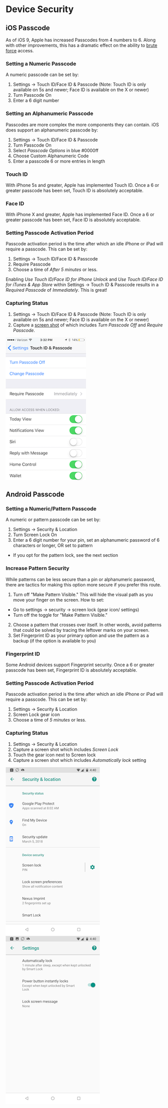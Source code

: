 # Device Security

## iOS Passcode
As of iOS 9, Apple has increased Passcodes from 4 numbers to 6. Along with
other improvements, this has a dramatic effect on the ability to [brute
force](http://fortune.com/2016/03/18/apple-fbi-iphone-passcode-hack/) access.

### Setting a Numeric Passcode
A numeric passcode can be set by:

1. Settings -> Touch ID/Face ID & Passcode (Note: Touch ID is only available on 5s and
   newer; Face ID is available on the X or newer)
2. Turn Passcode On
3. Enter a 6 digit number

### Setting an Alphanumeric Passcode
Passcodes are more complex the more components they can contain. iOS does
support an alphanumeric passcode by:

1. Settings -> Touch ID/Face ID & Passcode
2. Turn Passcode On
3. Select _Passcode Options_ in blue #0000ff
4. Choose Custom Alphanumeric Code
5. Enter a passcode 6 or more entries in length

### Touch ID
With iPhone 5s and greater, Apple has implemented Touch ID. Once a 6 or greater
passcode has been set, Touch ID is absolutely acceptable.

### Face ID
With iPhone X and greater, Apple has implemented Face ID. Once a 6 or greater
passcode has been set, Face ID is absolutely acceptable.

### Setting Passcode Activation Period
Passcode activation period is the time after which an idle iPhone or iPad will
require a passcode. This can be set by:

1. Settings -> Touch ID/Face ID & Passcode
2. Require Passcode
3. Choose a time of _After 5 minutes_ or less.

Enabling _Use Touch ID/Face ID for iPhone Unlock_ and _Use Touch ID/Face ID for iTunes & App
Store_ within Settings -> Touch ID & Passcode results in a _Required Passcode_
of _Immediately_. This is great!

### Capturing Status

1. Settings -> Touch ID/Face ID & Passcode (Note: Touch ID is only available on 5s and
newer; Face ID is available on the X or newer)
2. Capture a [screen shot][iOS Screenshot] of which includes _Turn Passcode
   Off_ and _Require Passcode_.

![iOS Passcode Status Example]

## Android Passcode

### Setting a Numeric/Pattern Passcode
A numeric or pattern passcode can be set by:

1. Settings -> Security & Location
2. Turn Screen Lock On
3. Enter a 6 digit number for your pin, set an alphanumeric password of 6 characters or longer, OR set to pattern
  - If you opt for the pattern lock, see the next section

### Increase Pattern Security
While patterns can be less secure than a pin or alphanumeric password, there are tactics for making this option more secure if you prefer this route.

1. Turn off "Make Pattern Visible." This will hide the visual path as you move your finger on the screen. How to set:
  - Go to settings -> security -> screen lock (gear icon/ settings)
  - Turn off the toggle for "Make Pattern Visible."
2. Choose a pattern that crosses over itself. In other words, avoid patterns that could be solved by tracing the leftover marks on your screen.
3. Set Fingerprint ID as your primary option and use the pattern as a backup (if the option is available to you)

### Fingerprint ID
Some Android devices support Fingerprint security. Once a 6 or greater
passcode has been set, Fingerprint ID is absolutely acceptable.

### Setting Passcode Activation Period
Passcode activation period is the time after which an idle iPhone or iPad will
require a passcode. This can be set by:

1. Settings -> Security & Location
2. Screen Lock gear icon
3. Choose a time of _5 minutes_ or less.

### Capturing Status

1. Settings -> Security & Location
2. Capture a screen shot which includes _Screen Lock_
3. Touch the gear icon next to Screen lock
4. Capture a screen shot which includes _Automatically lock_ setting

![Android Passcode Status Example1]
![Android Passcode Status Example2]

[iOS Screenshot]: https://support.apple.com/en-us/HT200289
[iOS Passcode Status Example]: ./ios-passcode-status.png
[Android Passcode Status Example1]: ./android-passcode-status1.png
[Android Passcode Status Example2]: ./android-passcode-status2.png

